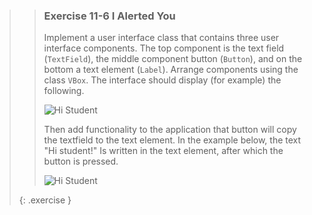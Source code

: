 >>### Exercise 11-6 I Alerted You
>>
>>Implement a user interface class that contains three user interface components. The top component is the text field (`TextField`), the middle component button (`Button`), and on the bottom a text element (`Label`). Arrange components using the class `VBox`. The interface should display (for example) the following.
>>
>> ![Hi Student]({{site.baseurl}}/images/exercise/week11/15_6_HiStudent1.png)
>>
>>Then add functionality to the application that button will copy the textfield to the text element. In the example below, the text "Hi student!" Is written in the text element, after which the button is pressed.
>>
>> ![Hi Student]({{site.baseurl}}/images/exercise/week11/15_6_HiStudent2.png)
>>
>{: .exercise }